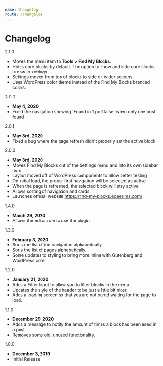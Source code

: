 ```yaml
---
name: Changelog
route: /changelog
---
```


# Changelog

2.1.0
- Moves the menu item to **Tools > Find My Blocks**.
- Hides core blocks by default. The option to show and hide core blocks is now in settings.
- Settings moved from top of blocks to side on wider screens.
- Uses WordPress color theme instead of the Find My Blocks branded colors.

2.0.2
- **May 4, 2020**
- Fixed the navigation showing 'Found in 1 postfalse' when only one post found

2.0.1
- **May 3rd, 2020**
- Fixed a bug where the page refresh didn't properly set the active block

2.0.0
- **May 3rd, 2020**
- Moves Find My Blocks out of the Settings menu and into its own sidebar item
- Layout moved off of WordPress components to allow better testing
- On initial load, the proper first navigation will be selected as active
- When the page is refreshed, the selected block will stay active
- Allows sorting of navigation and cards
- Launches official website https://find-my-blocks.edeesims.com/

1.4.0
- **March 29, 2020**
- Allows the editor role to use the plugin

1.3.0
- **February 3, 2020**
- Sorts the list of the navigation alphabetically.
- Sorts the list of pages alphabetically.
- Some updates to styling to bring more inline with Gutenberg and WordPress core.

1.2.0
- **January 21, 2020**
- Adds a Filter Input to allow you to filter blocks in the menu.
- Updates the style of the header to be just a little bit nicer.
- Adds a loading screen so that you are not bored waiting for the page to load.

1.1.0
- **December 29, 2020**
- Adds a message to notify the amount of times a block has been used in a post.
- Removes some old, unused functionality.

1.0.0
- **December 3, 2019**
- Initial Release
